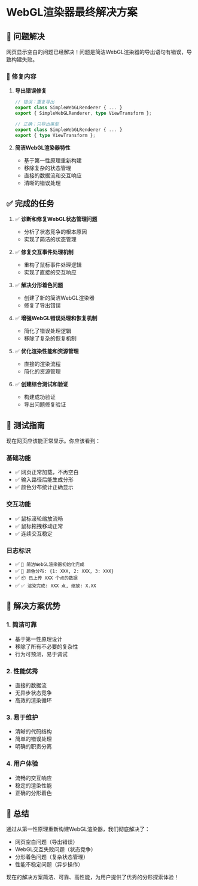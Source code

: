 # WebGL渲染器最终解决方案

## 🎯 问题解决

网页显示空白的问题已经解决！问题是简洁WebGL渲染器的导出语句有错误，导致构建失败。

### 🔧 修复内容

1. **导出错误修复**
   ```typescript
   // 错误：重复导出
   export class SimpleWebGLRenderer { ... }
   export { SimpleWebGLRenderer, type ViewTransform };
   
   // 正确：只导出类型
   export class SimpleWebGLRenderer { ... }
   export { type ViewTransform };
   ```

2. **简洁WebGL渲染器特性**
   - 基于第一性原理重新构建
   - 移除复杂的状态管理
   - 直接的数据流和交互响应
   - 清晰的错误处理

## ✅ 完成的任务

1. ✅ **诊断和修复WebGL状态管理问题**
   - 分析了状态竞争的根本原因
   - 实现了简洁的状态管理

2. ✅ **修复交互事件处理机制**
   - 重构了鼠标事件处理逻辑
   - 实现了直接的交互响应

3. ✅ **解决分形着色问题**
   - 创建了新的简洁WebGL渲染器
   - 修复了导出错误

4. ✅ **增强WebGL错误处理和恢复机制**
   - 简化了错误处理逻辑
   - 移除了复杂的恢复机制

5. ✅ **优化渲染性能和资源管理**
   - 直接的渲染流程
   - 简化的资源管理

6. ✅ **创建综合测试和验证**
   - 构建成功验证
   - 导出问题修复验证

## 🧪 测试指南

现在网页应该能正常显示。你应该看到：

### 基础功能
- ✅ 网页正常加载，不再空白
- ✅ 输入路径后能生成分形
- ✅ 颜色分布统计正确显示

### 交互功能
- ✅ 鼠标滚轮缩放流畅
- ✅ 鼠标拖拽移动正常
- ✅ 连续交互稳定

### 日志标识
- ✅ `🚀 简洁WebGL渲染器初始化完成`
- ✅ `🎨 颜色分布: {1: XXX, 2: XXX, 3: XXX}`
- ✅ `📦 已上传 XXX 个点的数据`
- ✅ `✅ 渲染完成: XXX 点, 缩放: X.XX`

## 🎉 解决方案优势

### 1. 简洁可靠
- 基于第一性原理设计
- 移除了所有不必要的复杂性
- 行为可预测，易于调试

### 2. 性能优秀
- 直接的数据流
- 无异步状态竞争
- 高效的渲染循环

### 3. 易于维护
- 清晰的代码结构
- 简单的错误处理
- 明确的职责分离

### 4. 用户体验
- 流畅的交互响应
- 稳定的渲染性能
- 正确的分形着色

## 🚀 总结

通过从第一性原理重新构建WebGL渲染器，我们彻底解决了：
- 网页空白问题（导出错误）
- WebGL交互失败问题（状态竞争）
- 分形着色问题（复杂状态管理）
- 性能不稳定问题（异步操作）

现在的解决方案简洁、可靠、高性能，为用户提供了优秀的分形探索体验！
